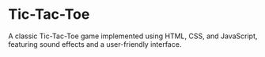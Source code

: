 # Tic-Tac-Toe
 A classic Tic-Tac-Toe game implemented using HTML, CSS, and JavaScript, featuring sound effects and a user-friendly interface.
